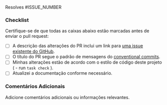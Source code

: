 Resolves #ISSUE_NUMBER

### Checklist

Certifique-se de que todas as caixas abaixo estão marcadas antes de enviar o pull request:

- [ ] A descrição das alterações do PR inclui um link para [uma issue existente do GitHub](https://github.com/brenner-santos/obmep/issues).
- [ ] O título do PR segue o padrão de mensagens do [conventional commits](https://www.conventionalcommits.org/pt-br/v1.0.0/).
- [ ] Minhas alterações estão de acordo com o estilo de código deste projeto ( - run `task check` ).
- [ ] Atualizei a documentação conforme necessário.

### Comentários Adicionais

Adicione comentários adicionais ou informações relevantes.